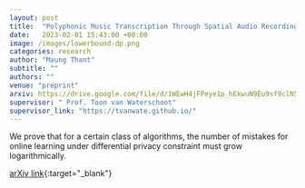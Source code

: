 ```yaml
---
layout: post
title:  "Polyphonic Music Transcription Through Spatial Audio Recording"
date:   2023-02-01 15:43:00 +00:00
image: /images/lowerbound-dp.png
categories: research
author: "Maung Thant"
subtitle: ""
authors: ""
venue: "preprint"
arxiv: https://drive.google.com/file/d/1WEwH4jFPeye1p_hEkwuN9Eu9sf9clN5d/view?usp=drive_link
supervisor: " Prof. Toon van Waterschoot"
supervisor_link: "https://tvanwate.github.io/"
---
```


We prove that for a certain class of algorithms, the number of mistakes for online learning under differential privacy constraint must grow logarithmically.

[arXiv link](https://drive.google.com/file/d/1WEwH4jFPeye1p_hEkwuN9Eu9sf9clN5d/view?usp=drive_link){:target="_blank"}
